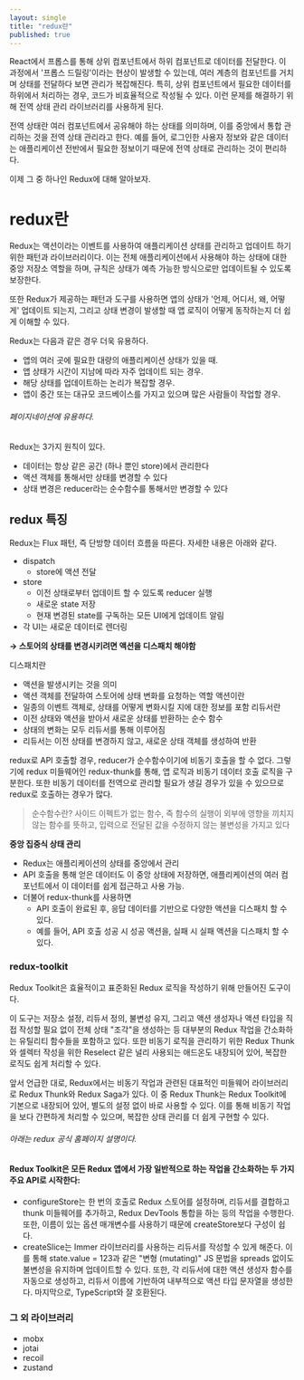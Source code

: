 ```yaml
---
layout: single
title: "redux란"
published: true
---
```


React에서 프롭스를 통해 상위 컴포넌트에서 하위 컴포넌트로 데이터를 전달한다. 이 과정에서 '프롭스 드릴링'이라는 현상이 발생할 수 있는데, 여러 계층의 컴포넌트를 거치며 상태를 전달하다 보면 관리가 복잡해진다. 특히, 상위 컴포넌트에서 필요한 데이터를 하위에서 처리하는 경우, 코드가 비효율적으로 작성될 수 있다. 이런 문제를 해결하기 위해 전역 상태 관리 라이브러리를 사용하게 된다.

전역 상태란 여러 컴포넌트에서 공유해야 하는 상태를 의미하며, 이를 중앙에서 통합 관리하는 것을 전역 상태 관리라고 한다. 예를 들어, 로그인한 사용자 정보와 같은 데이터는 애플리케이션 전반에서 필요한 정보이기 때문에 전역 상태로 관리하는 것이 편리하다.

이제 그 중 하나인 Redux에 대해 알아보자.

# redux란

Redux는 액션이라는 이벤트를 사용하여 애플리케이션 상태를 관리하고 업데이트 하기 위한 패턴과 라이브러리이다. 이는 전체 애플리케이션에서 사용해야 하는 상태에 대한 중앙 저장소 역할을 하며, 규칙은 상태가 예측 가능한 방식으로만 업데이트될 수 있도록 보장한다.

또한 Redux가 제공하는 패턴과 도구를 사용하면 앱의 상태가 '언제, 어디서, 왜, 어떻게' 업데이트 되는지,
그리고 상태 변경이 발생할 때 앱 로직이 어떻게 동작하는지 더 쉽게 이해할 수 있다.

Redux는 다음과 같은 경우 더욱 유용하다.
* 앱의 여러 곳에 필요한 대량의 애플리케이션 상태가 있을 때.
* 앱 상태가 시간이 지남에 따라 자주 업데이트 되는 경우.
* 해당 상태를 업데이트하는 논리가 복잡할 경우.
* 앱이 중간 또는 대규모 코드베이스를 가지고 있으며 많은 사람들이 작업할 경우.

###### 페이지네이션에 유용하다.

Redux는 3가지 원칙이 있다.
* 데이터는 항상 같은 공간 (하나 뿐인 store)에서 관리한다
* 액션 객체를 통해서만 상태를 변경할 수 있다
* 상태 변경은 reducer라는 순수함수를 통해서만 변경할 수 있다

## redux 특징

Redux는 Flux 패턴, 즉 단방향 데이터 흐름을 따른다. 자세한 내용은 아래와 같다.

* dispatch
  * store에 액션 전달
* store
  * 이전 상태로부터 업데이트 할 수 있도록 reducer 실행
  * 새로운 state 저장
  * 현재 변경된 state를 구독하는 모든 UI에게 업데이트 알림
* 각 UI는 새로운 데이터로 렌더링

**→  스토어의 상태를 변경시키려면 액션을 디스패치 해야함**


디스패치란
* 액션을 발생시키는 것을 의미
* 액션 객체를 전달하여 스토어에 상태 변화를 요청하는 역할
액션이란
* 일종의 이벤트 객체로, 상태를 어떻게 변화시킬 지에 대한 정보를 포함
리듀서란
* 이전 상태와 액션을 받아서 새로운 상태를 반환하는 순수 함수
* 상태의 변화는 모두 리듀서를 통해 이루어짐
* 리듀서는 이전 상태를 변경하지 않고, 새로운 상태 객체를 생성하여 반환


redux로 API 호출할 경우, reducer가 순수함수이기에 비동기 호출을 할 수 없다.
그렇기에 redux 미들웨어인 redux-thunk를 통해, 앱 로직과 비동기 데이터 호출 로직을 구분한다.
또한 비동기 데이터를 전역으로 관리할 필요가 생길 경우가 있을 수 있으므로 redux로 호출하는 경우가 많다.

> 순수함수란?  사이드 이펙트가 없는 함수, 즉 함수의 실행이 외부에 영향을 끼치지 않는 함수를 뜻하고, 입력으로 전달된 값을 수정하지 않는 불변성을 가지고 있다

**중앙 집중식 상태 관리**
* Redux는 애플리케이션의 상태를 중앙에서 관리
* API 호출을 통해 얻은 데이터도 이 중앙 상태에 저장하면, 애플리케이션의 여러 컴포넌트에서 이 데이터를 쉽게 접근하고 사용 가능.
* 더불어 redux-thunk를 사용하면
  * API 호출이 완료된 후, 응답 데이터를 기반으로 다양한 액션을 디스패치 할 수 있다.
  * 예를 들어, API 호출 성공 시 성공 액션을, 실패 시 실패 액션을 디스패치 할 수 있다.
 

### redux-toolkit

Redux Toolkit은 효율적이고 표준화된 Redux 로직을 작성하기 위해 만들어진 도구이다.

이 도구는 저장소 설정, 리듀서 정의, 불변성 유지, 그리고 액션 생성자나 액션 타입을 직접 작성할 필요 없이 전체 상태 "조각"을 생성하는 등 대부분의 Redux 작업을 간소화하는 유틸리티 함수들을 포함하고 있다. 또한 비동기 로직을 관리하기 위한 Redux Thunk와 셀렉터 작성을 위한 Reselect 같은 널리 사용되는 애드온도 내장되어 있어, 복잡한 로직도 쉽게 처리할 수 있다.

앞서 언급한 대로, Redux에서는 비동기 작업과 관련된 대표적인 미들웨어 라이브러리로 Redux Thunk와 Redux Saga가 있다. 이 중 Redux Thunk는 Redux Toolkit에 기본으로 내장되어 있어, 별도의 설정 없이 바로 사용할 수 있다. 이를 통해 비동기 작업을 보다 간편하게 처리할 수 있으며, 복잡한 상태 관리를 더 쉽게 구현할 수 있다.

###### 아래는 redux 공식 홈페이지 설명이다.
#### Redux Toolkit은 모든 Redux 앱에서 가장 일반적으로 하는 작업을 간소화하는 두 가지 주요 API로 시작한다:
* configureStore는 한 번의 호출로 Redux 스토어를 설정하며, 리듀서를 결합하고 thunk 미들웨어를 추가하고, Redux DevTools 통합을 하는 등의 작업을 수행한다. 또한, 이름이 있는 옵션 매개변수를 사용하기 때문에 createStore보다 구성이 쉽다.
* createSlice는 Immer 라이브러리를 사용하는 리듀서를 작성할 수 있게 해준다. 이를 통해 state.value = 123과 같은 "변형 (mutating)" JS 문법을 spreads 없이도 불변성을 유지하며 업데이트할 수 있다. 또한, 각 리듀서에 대한 액션 생성자 함수를 자동으로 생성하고, 리듀서 이름에 기반하여 내부적으로 액션 타입 문자열을 생성한다. 마지막으로, TypeScript와 잘 호환된다.

### 그 외 라이브러리

* mobx
* jotai
* recoil
* zustand
